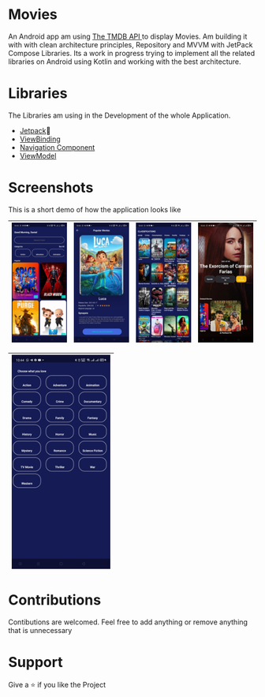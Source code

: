 # Movies
An Android app am using [The TMDB API ](https://developers.themoviedb.org/3/getting-started/introduction) to display Movies. Am building it with with clean architecture principles, Repository and MVVM with JetPack Compose Libraries.
Its a work in progress trying to implement all the related libraries on Android using Kotlin and working with the best architecture.

# Libraries
The Libraries am using in the Development of the whole Application.

* [Jetpack](https://developer.android.com/jetpack)🚀
* [ViewBinding](https://developer.android.com/topic/libraries/view-binding)
* [Navigation Component](https://developer.android.com/guide/navigation/navigation-getting-started)
* [ViewModel](https://developer.android.com/topic/libraries/architecture/viewmodel?gclid=CjwKCAjwjJmIBhA4EiwAQdCbxrvUiq3wgakPX8sop8Kp8irusL4bi_9xCnaiZkUJqBzTbOTB2FB4XRoCujoQAvD_BwE&gclsrc=aw.ds)

# Screenshots
This is a short demo of how the application looks like

|<img src="images/firstscreen.jpg" width=200/>|<img src="images/secondscreen.jpg" width=200/>|<img src="images/thirdscreen.jpg" width=200/>|<img src="images/fourthscreen.jpg" width=200/>|
|:----:|:----:|:----:|:----:|

|<img src="images/fifthscreen.jpg" width=200/>|
|:----:|

# Contributions

Contibutions are welcomed. Feel free to add anything or remove anything that is unnecessary

# Support

Give a ⭐ if you like the Project
